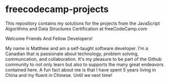 # freecodecamp-projects
This repository contains my solutions for the projects from the JavaScript Algorithms and Data Structures Certification at freeCodeCamp.com

Welcome Friends And Fellow Developers!

My name is Matthew and am a self-taught software developer. I'm a Canadian that is passionate about technology, problem solving, communcation, and collaboration. It's my pleasure to be part of the Github community to not only learn but also to supports the many great endeavors contained here. A fun fact about me is that I have spent 5 years living in China and my fluent in Chinese. 
Until we next time!
